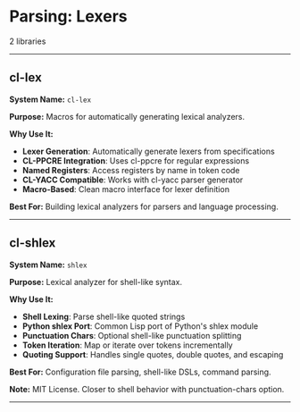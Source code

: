 # Parsing: Lexers

2 libraries

---

## cl-lex

**System Name:** `cl-lex`

**Purpose:** Macros for automatically generating lexical analyzers.

**Why Use It:**
- **Lexer Generation**: Automatically generate lexers from specifications
- **CL-PPCRE Integration**: Uses cl-ppcre for regular expressions
- **Named Registers**: Access registers by name in token code
- **CL-YACC Compatible**: Works with cl-yacc parser generator
- **Macro-Based**: Clean macro interface for lexer definition

**Best For:** Building lexical analyzers for parsers and language processing.

---


## cl-shlex

**System Name:** `shlex`

**Purpose:** Lexical analyzer for shell-like syntax.

**Why Use It:**
- **Shell Lexing**: Parse shell-like quoted strings
- **Python shlex Port**: Common Lisp port of Python's shlex module
- **Punctuation Chars**: Optional shell-like punctuation splitting
- **Token Iteration**: Map or iterate over tokens incrementally
- **Quoting Support**: Handles single quotes, double quotes, and escaping

**Best For:** Configuration file parsing, shell-like DSLs, command parsing.

**Note:** MIT License. Closer to shell behavior with punctuation-chars option.

---


